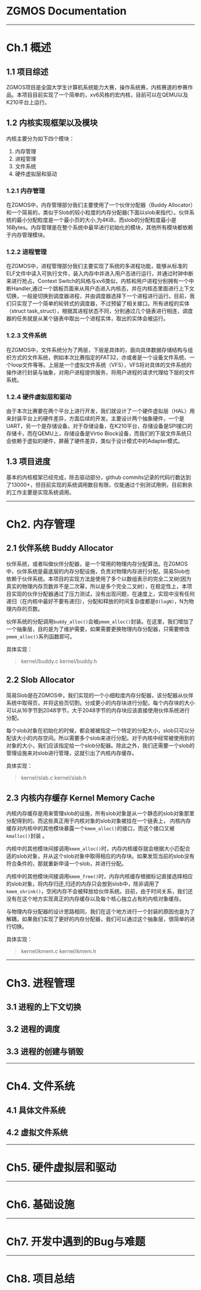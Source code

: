 # ZGMOS Documentation 

---

# Ch.1 概述

## 1.1 项目综述

ZGMOS项目是全国大学生计算机系统能力大赛，操作系统赛，内核赛道的参赛作品。本项目目前实现了一个简单的，xv6风格的宏内核，目前可以在QEMU以及K210平台上运行。

## 1.2 内核实现框架以及模块

内核主要分为如下四个模块：

1. 内存管理
2. 进程管理
3. 文件系统
4. 硬件虚拟层和驱动

### 1.2.1 内存管理

在ZGMOS中，内存管理部分我们主要使用了一个伙伴分配器（Buddy Allocator）和一个简易的，类似于Slob的较小粒度的内存分配器(下面以slob来指代）。伙伴系统的最小分配粒度是一个最小页的大小,为4KiB，而slob的分配粒度最小是16Bytes。内存管理是在整个系统中最早进行初始化的模块，其他所有模块都依赖于内存管理模块。

### 1.2.2 进程管理

在ZGMOS中，进程管理部分我们主要实现了系统的多进程功能，能够从标准的ELF文件中读入可执行文件，装入内存中并进入用户态进行运行，并通过时钟中断来进行抢占。Context Switch的风格与xv6类似，内核和用户进程分别拥有一个中断Handler,通过一个跳板页面来从用户态进入内核态，并在内核态里面进行上下文切换，一般是切换到调度器进程，并由调度器选择下一个进程进行运行。目前，我们只实现了一个简单的轮转式的调度器，不过预留了相关接口。所有进程的实体（struct task_struct），根据其进程状态不同，分别通过几个链表进行相连，调度器的任务就是从某个链表中取出一个进程实体，取出的实体会被运行。

### 1.2.3 文件系统

在ZGMOS中，文件系统分为了两层，下层是具体的，面向具体数据存储结构与组织方式的文件系统，例如本次比赛指定的FAT32，亦或者是一个设备文件系统、一个loop文件等等。上层是一个虚拟文件系统（VFS），VFS将对具体的文件系统的操作进行封装与抽象，对用户进程提供服务，将用户进程的请求代理给下层的文件系统。

### 1.2.4 硬件虚拟层和驱动

由于本次比赛要在两个平台上进行开发，我们就设计了一个硬件虚拟层（HAL）用来封装平台上的硬件差异，方面后续的开发。主要设计两个抽象硬件，一个是UART，另一个是存储设备。对于存储设备，在K210平台，存储设备是SPI接口的存储卡，而在QEMU上，存储设备是Virtio Block设备，而我们的下层文件系统只会依赖于虚拟的硬件，屏蔽了硬件差异，类似于设计模式中的Adapter模式。

## 1.3 项目进度
基本的内核框架已经完成，除去驱动部分，github commits记录的代码行数达到了13000+，但目前实现的系统调用数目有限，仅能通过个别测试用例，目前剩余的工作主要是实现系统调用。

---

# Ch2. 内存管理

## 2.1 伙伴系统 Buddy Allocator

伙伴系统，或者叫做伙伴分配器，是一个常用的物理内存分配算法。在ZGMOS中，伙伴系统是最底层的内存分配设施，负责对物理内存进行分配。简易Slob也依赖于伙伴系统。本项目的实现方法是使用了多个以数组表示的完全二叉树(因为真实的物理内存页数并不是二次幂，所以是多个完全二叉树），在稳定性上，本项目实现的伙伴分配器通过了压力测试，没有出现问题，在速度上，实现中没有任何递归（在内核中最好不要有递归），分配和释放的时间复杂度都是`O(logN)`，N为物理内存的页数。

伙伴系统的分配调用`buddy_alloc()`会被`pmem_alloc()`封装。在这里，我们增加了一个抽象层，目的是为了维护需要，如果需要更换物理内存分配器，只需要修改`pmem_alloc()`系列函数即可。

具体实现：
> kernel/buddy.c kernel/buddy.h

## 2.2 Slob Allocator

简易Slob是在ZGMOS中，我们实现的一个小细粒度内存分配器，该分配器从伙伴系统中取得页，并将这些页切割，分成更小的内存块进行分配，每个内存块的大小可以从16字节到2048字节，大于2048字节的内存块应该直接使用伙伴系统进行分配。

每个slob对象在初始化的时候，都会被被指定一个特定的分配大小，slob只可以分配该大小的内存空间。所以需要多个slob来进行分配。对于内核中经常被使用到的对象的大小，我们应该指定给一个slob分配器。除此之外，我们还需要一个slob的管理设施来对slob进行管理，这就引出了内核内存缓存。

具体实现：
> kernel/slab.c kernel/slab.h

## 2.3 内核内存缓存 Kernel Memory Cache

内核内存缓存是用来管理slob的设施，所有slob对象是从一个静态的slob对象那里分配得到的。而这些真正用于内核对象的slob对象被挂在一个链表上， 内核内存缓存对内核中的其他模块暴露一个`kmem_alloc()`的接口，而这个接口又被`kmalloc()`封装 。

内核中的其他模块间接调用`kmem_alloc()`时，内存内核缓存就会根据大小匹配合适的slob对象，并从这个slob对象中取得相应的内存块。如果发现当前的slob没有符合条件的，那就重新申请一个slob，并进行分配。

内核中的其他模块间接调用`kmem_free()`时，内存内核缓存根据标记直接选择相应的slob对象，将内存归还,归还的内存只会放到slob中，除非调用了`kmem_shrink()`，空闲内存不会被释放给伙伴系统。目前，由于时间关系，我们还没有在这个地方实现真正的内存缓存以及每个核心独立占有的内核对象缓存。

与物理内存分配器的设计思路相同，我们在这个地方进行一个封装的原因也是为了解耦，如果我们实现了更好的内存分配器，我们可以通过这个抽象层，很简单的进行切换。

具体实现：
> kernel/kmem.c kernel/kmem.h

---

# Ch3. 进程管理

## 3.1 进程的上下文切换

## 3.2 进程的调度

## 3.3 进程的创建与销毁

---

# Ch4. 文件系统

## 4.1 具体文件系统

## 4.2 虚拟文件系统

---

# Ch5. 硬件虚拟层和驱动

---

# Ch6. 基础设施

---

# Ch7. 开发中遇到的Bug与难题

---

# Ch8. 项目总结
